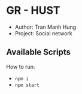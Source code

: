 # GR - HUST
- Author: Tran Manh Hung
- Project: Social network

## Available Scripts
How to run:
- `npm i`
- `npm start`